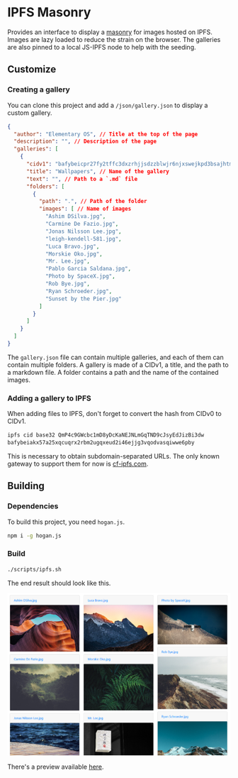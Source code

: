 # IPFS Masonry

Provides an interface to display a [masonry](https://getbootstrap.com/docs/4.3/components/card/#card-columns) for images hosted on IPFS.
Images are lazy loaded to reduce the strain on the browser.
The galleries are also pinned to a local JS-IPFS node to help with the seeding.

## Customize

### Creating a gallery

You can clone this project and add a `/json/gallery.json` to display a custom gallery.

```json
{
  "author": "Elementary OS", // Title at the top of the page
  "description": "", // Description of the page
  "galleries": [
    {
      "cidv1": "bafybeicpr27fy2tffc3dxzrhjjsdzzblwjr6njxswejkpd3bsajhtmwfau", // CIDv1 of a gallery
      "title": "Wallpapers", // Name of the gallery
      "text": "", // Path to a `.md` file
      "folders": [
        {
          "path": ".", // Path of the folder
          "images": [ // Name of images
            "Ashim DSilva.jpg",
            "Carmine De Fazio.jpg",
            "Jonas Nilsson Lee.jpg",
            "leigh-kendell-581.jpg",
            "Luca Bravo.jpg",
            "Morskie Oko.jpg",
            "Mr. Lee.jpg",
            "Pablo Garcia Saldana.jpg",
            "Photo by SpaceX.jpg",
            "Rob Bye.jpg",
            "Ryan Schroeder.jpg",
            "Sunset by the Pier.jpg"
          ]
        }
      ]
    }
  ]
}
```

The `gallery.json` file can contain multiple galleries, and each of them can contain multiple folders.
A gallery is made of a CIDv1, a title, and the path to a markdown file.
A folder contains a path and the name of the contained images.

### Adding a gallery to IPFS

When adding files to IPFS, don't forget to convert the hash from CIDv0 to CIDv1.

```bash
ipfs cid base32 QmP4c9GWcbc1mD8yDcKaNEJNLmGqTND9cJsyEdJizBi3dw
bafybeiakx57a25xqcuqrx2rbm2ugqxeud2i46ejjg3vqodvasqiwwe6pby
```

This is necessary to obtain subdomain-separated URLs. The only known gateway to support them for now is [cf-ipfs.com](https://blog.cloudflare.com/continuing-to-improve-our-ipfs-gateway/).

## Building

### Dependencies

To build this project, you need `hogan.js`.

```bash
npm i -g hogan.js
```

### Build

```bash
./scripts/ipfs.sh
```

The end result should look like this.

![Gallery](./assets/gallery.png)

There's a preview available [here](https://bafybeih3numjaydnhvwr62pkd75u2wiaj6vmz5ymbhouztij7j42rmuady.cf-ipfs.com/).
